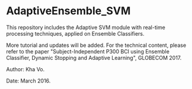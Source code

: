 # AdaptiveEnsemble_SVM

This repository includes the Adaptive SVM module with real-time processing techniques, applied on Ensemble Classifiers.

More tutorial and updates will be added. For the technical content, please refer to the paper "Subject-Independent P300 BCI using Ensemble
Classifier, Dynamic Stopping and Adaptive Learning", GLOBECOM 2017.

Author: Kha Vo.

Date: March 2016.
